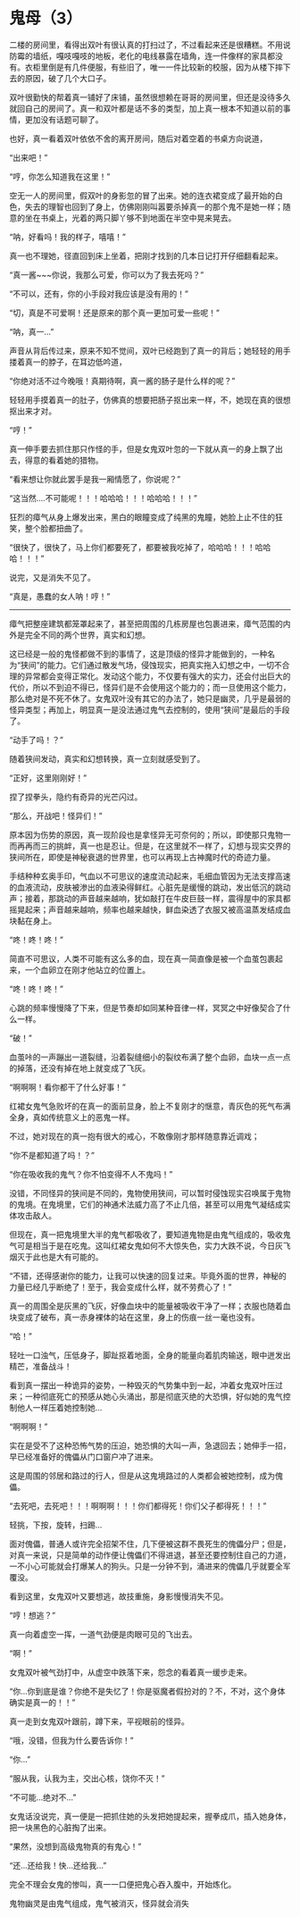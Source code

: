 # 鬼母（3）

二楼的房间里，看得出双叶有很认真的打扫过了，不过看起来还是很糟糕。不用说防霉的墙纸，嘎吱嘎吱的地板，老化的电线暴露在墙角，连一件像样的家具都没有。衣柜里倒是有几件便服，有些旧了，唯一一件比较新的校服，因为从楼下摔下去的原因，破了几个大口子。

双叶很勤快的帮着真一铺好了床铺，虽然很想赖在哥哥的房间里，但还是没待多久就回自己的房间了。真一和双叶都是话不多的类型，加上真一根本不知道以前的事情，更加没有话题可聊了。

也好，真一看着双叶依依不舍的离开房间，随后对着空着的书桌方向说道，

“出来吧！”

“哼，你怎么知道我在这里！”

空无一人的房间里，假双叶的身影忽的冒了出来。她的连衣裙变成了最开始的白色，失去的理智也回到了身上，仿佛刚刚叫嚣要杀掉真一的那个鬼不是她一样；随意的坐在书桌上，光着的两只脚丫够不到地面在半空中晃来晃去。

“呐，好看吗！我的样子，嘻嘻！”

真一也不理她，径直回到床上坐着，把刚才找到的几本日记打开仔细翻看起来。

“真一酱~~~你说，我那么可爱，你可以为了我去死吗？”

“不可以，还有，你的小手段对我应该是没有用的！”

“切，真是不可爱啊！还是原来的那个真一更加可爱一些呢！”

“呐，真一...”

声音从背后传过来，原来不知不觉间，双叶已经跑到了真一的背后；她轻轻的用手搂着真一的脖子，在耳边低吟道，

“你绝对活不过今晚哦！真期待啊，真一酱的肠子是什么样的呢？”

轻轻用手摸着真一的肚子，仿佛真的想要把肠子抠出来一样，不，她现在真的很想抠出来才对。

“哼！”

真一伸手要去抓住那只作怪的手，但是女鬼双叶忽的一下就从真一的身上飘了出去，得意的看着她的猎物。

“看来想让你就此罢手是我一厢情愿了，你说呢？”

“这当然....不可能呢！！！哈哈哈！！！哈哈哈！！！”

狂烈的瘴气从身上爆发出来，黑白的眼瞳变成了纯黑的鬼瞳，她脸上止不住的狂笑，整个脸都扭曲了。

“很快了，很快了，马上你们都要死了，都要被我吃掉了，哈哈哈！！！哈哈哈！！！”

说完，又是消失不见了。

“真是，愚蠢的女人呐！哼！”

---

瘴气把整座建筑都笼罩起来了，甚至把周围的几栋房屋也包裹进来，瘴气范围的内外是完全不同的两个世界，真实和幻想。

这已经是一般的鬼怪都做不到的事情了，这是顶级的怪异才能做到的，一种名为“狭间”的能力。它们通过散发气场，侵蚀现实，把真实拖入幻想之中，一切不合理的异常都会变得正常化。发动这个能力，不仅要有强大的实力，还会付出巨大的代价，所以不到迫不得已，怪异们是不会使用这个能力的；而一旦使用这个能力，那么绝对是不死不休了。女鬼双叶没有其它的办法了，她只是幽灵，几乎是最弱的怪异类型；再加上，明显真一是没法通过鬼气去控制的，使用“狭间”是最后的手段了。

“动手了吗！？”

随着狭间发动，真实和幻想转换，真一立刻就感受到了。

“正好，这里刚刚好！”

捏了捏拳头，隐约有奇异的光芒闪过。

“那么，开战吧！怪异们！”

原本因为伤势的原因，真一现阶段也是拿怪异无可奈何的；所以，即使那只鬼物一而再再而三的挑衅，真一也是忍让。但是，在这里就不一样了，幻想与现实交界的狭间所在，即使是神秘衰退的世界里，也可以再现上古神魔时代的奇迹力量。

手结种种玄奥手印，气血以不可思议的速度流动起来，毛细血管因为无法支撑高速的血液流动，皮肤被渗出的血液染得鲜红。心脏先是缓慢的跳动，发出低沉的跳动声；接着，那跳动的声音越来越响，犹如敲打在牛皮巨鼓一样，震得屋中的家具都摇晃起来；声音越来越响，频率也越来越快，鲜血染透了衣服又被高温蒸发结成血块黏在身上。

“咚！咚！咚！”

简直不可思议，人类不可能有这么多的血，现在真一简直像是被一个血茧包裹起来，一个血卵立在刚才他站立的位置上。

“咚！咚！咚！”

心跳的频率慢慢降了下来，但是节奏却如同某种音律一样，冥冥之中好像契合了什么一样。

“破！”

血茧咔的一声蹦出一道裂缝，沿着裂缝细小的裂纹布满了整个血卵，血块一点一点的掉落，还没有掉在地上就变成了飞灰。

“啊啊啊！看你都干了什么好事！”

红裙女鬼气急败坏的在真一的面前显身，脸上不复刚才的惬意，青灰色的死气布满全身，真如传统意义上的恶鬼一样。

不过，她对现在的真一抱有很大的戒心，不敢像刚才那样随意靠近调戏；

“你不是都知道了吗！？”

“你在吸收我的鬼气？你不怕变得不人不鬼吗！”

没错，不同怪异的狭间是不同的，鬼物使用狭间，可以暂时侵蚀现实召唤属于鬼物的鬼境。在鬼境里，它们的神通术法威力高了不止几倍，甚至可以用鬼气凝结成实体攻击敌人。

但现在，真一把鬼境里大半的鬼气都吸收了，要知道鬼物是由鬼气组成的，吸收鬼气可是相当于是在吃鬼。这叫红裙女鬼如何不大惊失色，实力大跌不说，今日灰飞烟灭于此也是大有可能的。

“不错，还得感谢你的能力，让我可以快速的回复过来。毕竟外面的世界，神秘的力量已经几乎断绝了！至于，我会变成什么样，就不劳费心了！”

真一的周围全是灰黑的飞灰，好像血块中的能量被吸收干净了一样；衣服也随着血块变成了破布，真一赤身裸体的站在这里，身上的伤痕一丝一毫也没有。

“哈！”

轻吐一口浊气，压低身子，脚趾抠着地面，全身的能量向着肌肉输送，眼中迸发出精芒，准备战斗！


看到真一摆出一种诡异的姿势，一种毁灭的气势集中到一起，冲着女鬼双叶压过来；一种彻底死亡的预感从她心头涌出，那是彻底灭绝的大恐惧，好似她的鬼气控制他人一样压着她控制她...

“啊啊啊！”

实在是受不了这种恐怖气势的压迫，她恐惧的大叫一声，急退回去；她伸手一招，早已经准备好的傀儡从门口窗户冲了进来。

这是周围的邻居和路过的行人，但是从这鬼境路过的人类都会被她控制，成为傀儡。

“去死吧，去死吧！！！啊啊啊！！！你们都得死！你们父子都得死！！！”

轻挑，下按，旋转，扫踢...

面对傀儡，普通人或许完全招架不住，几下便被这群不畏死生的傀儡分尸；但是，对真一来说，只是简单的动作便让傀儡们不得进退，甚至还要控制住自己的力道，一不小心可能就会打爆某人的狗头。只是一分钟不到，涌进来的傀儡几乎就要全军覆没。

看到这里，女鬼双叶又要想逃，故技重施，身影慢慢消失不见。

“哼！想逃？”

真一向着虚空一挥，一道气劲便是肉眼可见的飞出去。

“啊！”

女鬼双叶被气劲打中，从虚空中跌落下来，怨念的看着真一缓步走来。

“你...你到底是谁？你绝不是失忆了！你是驱魔者假扮对的？不，不对，这个身体确实是真一的！！”

真一走到女鬼双叶跟前，蹲下来，平视眼前的怪异。

“哦，没错，但我为什么要告诉你！”

“你...”

“服从我，认我为主，交出心核，饶你不灭！”

“不可能...绝对不...”

女鬼话没说完，真一便是一把抓住她的头发把她提起来，握拳成爪，插入她身体，把一块黑色的心脏掏了出来。

“果然，没想到高级鬼物真的有鬼心！”

“还...还给我！快...还给我...”

完全不理会女鬼的惨叫，真一一口便把鬼心吞入腹中，开始炼化。

鬼物幽灵是由鬼气组成，鬼气被消灭，怪异就会消失
